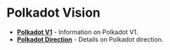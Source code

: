 # Polkadot Vision

<div class="grid cards" markdown>

- **[Polkadot V1](../polkadot-v1.md)** - Information on Polkadot V1.
- **[Polkadot Direction](../polkadot-direction.md)** - Details on Polkadot direction.

</div>
